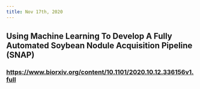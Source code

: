 ```yaml
---
title: Nov 17th, 2020
---
```


## Using Machine Learning To Develop A Fully Automated Soybean Nodule Acquisition Pipeline (SNAP)
### https://www.biorxiv.org/content/10.1101/2020.10.12.336156v1.full
